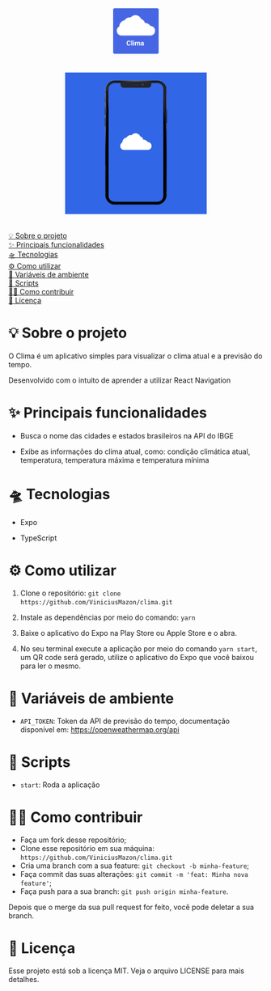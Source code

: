 <div align="center">
	<img src="readme/logo.png" alt="Clima logo" height="90">
</div>

<br/>
<br/>

<div align="center">
  <img src="readme/mobile.gif" alt="Clima mobile" height="280">
  <br/>
  <br/>
</div>





<p>
  <a href="#-sobre-o-projeto">💡 Sobre o projeto</a>
  <br/>
  <a href="#-principais-funcionalidades">✨ Principais funcionalidades</a>
   <br/>
  <a href="#-tecnologias">🛸 Tecnologias</a>
   <br/>
  <a href="#-como-utilizar">⚙️ Como utilizar</a>
   <br/>
  <a href="#-variáveis-de-ambiente">🧩 Variáveis de ambiente</a>
   <br/>
  <a href="#-scripts">🤖 Scripts</a>
   <br/>
  <a href="#-como-contribuir">🖖🏻 Como contribuir</a>
   <br/>
  <a href="#-licença">📝 Licença</a>
</p>




# 💡 Sobre o projeto

O Clima é um aplicativo simples para visualizar o clima atual e a previsão do tempo.

Desenvolvido com o intuito de aprender a utilizar React Navigation



# ✨ Principais funcionalidades

* Busca o nome das cidades e estados brasileiros na API do IBGE

* Exibe as informações do clima atual, como: condição climática atual, temperatura, temperatura máxima e temperatura mínima

  

# 🛸 Tecnologias

* Expo

* TypeScript

  


# ⚙️ Como utilizar

1. Clone o repositório: `git clone https://github.com/ViniciusMazon/clima.git`

2. Instale as dependências por meio do comando: `yarn`

3. Baixe o aplicativo do Expo na Play Store ou Apple Store e o abra.

4. No seu terminal execute a aplicação por meio do comando `yarn start`, um QR code será gerado, utilize o aplicativo do Expo que você baixou para ler o mesmo.



# 🧩 Variáveis de ambiente

* `API_TOKEN`: Token da API de previsão do tempo, documentação disponível em: https://openweathermap.org/api

  

# 🤖 Scripts

- `start`: Roda a aplicação

  

# 🖖🏻 Como contribuir

- Faça um fork desse repositório;
- Clone esse repositório em sua máquina: `https://github.com/ViniciusMazon/clima.git`
- Cria uma branch com a sua feature: `git checkout -b minha-feature`;
- Faça commit das suas alterações: `git commit -m 'feat: Minha nova feature'`;
- Faça push para a sua branch: `git push origin minha-feature`.

Depois que o merge da sua pull request for feito, você pode deletar a sua branch.



# 📝 Licença

Esse projeto está sob a licença MIT. Veja o arquivo LICENSE para mais detalhes.

